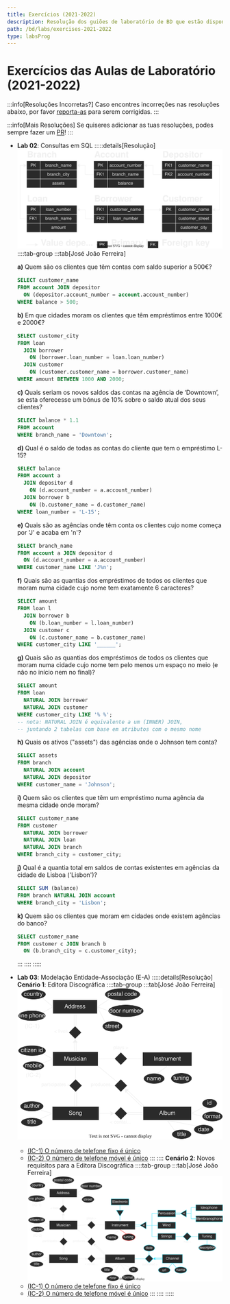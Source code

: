 ```yaml
---
title: Exercícios (2021-2022)
description: Resolução dos guiões de laboratório de BD que estão disponíveis na página da UC (de 2021-2022).
path: /bd/labs/exercises-2021-2022
type: labsProg
---
```


# Exercícios das Aulas de Laboratório (2021-2022)

:::info[Resoluções Incorretas?]
Caso encontres incorreções nas resoluções abaixo, por favor
[reporta-as](https://github.com/leic-pt/resumos-leic/issues/new/choose)
para serem corrigidas.
:::

:::info[Mais Resoluções]
Se quiseres adicionar as tuas resoluções, podes sempre fazer um [PR](https://github.com/leic-pt/resumos-leic)!
:::

[//]: # 'Todos os seguintes diagramas estão disponíveis e podem ser editados em: http://cutt.ly/bd_labs_diagrams'

- **Lab 02**: Consultas em SQL
  :::::details[Resolução]
  ![Resumo do bank.sql](../assets/2021-2022/lab02-layout.svg)
  ::::tab-group
  :::tab[José João Ferreira]

  **a)** Quem são os clientes que têm contas com saldo superior a 500€?

  ```sql
  SELECT customer_name
  FROM account JOIN depositor
    ON (depositor.account_number = account.account_number)
  WHERE balance > 500;
  ```

  **b)** Em que cidades moram os clientes que têm empréstimos entre 1000€ e 2000€?

  ```sql
  SELECT customer_city
  FROM loan
    JOIN borrower
  	  ON (borrower.loan_number = loan.loan_number)
    JOIN customer
  	  ON (customer.customer_name = borrower.customer_name)
  WHERE amount BETWEEN 1000 AND 2000;
  ```

  **c)** Quais seriam os novos saldos das contas na agência de ‘Downtown’, se esta oferecesse um bónus de 10% sobre o saldo atual dos seus clientes?

  ```sql
  SELECT balance * 1.1
  FROM account
  WHERE branch_name = 'Downtown';
  ```

  **d)** Qual é o saldo de todas as contas do cliente que tem o empréstimo L-15?

  ```sql
  SELECT balance
  FROM account a
    JOIN depositor d
  	  ON (d.account_number = a.account_number)
    JOIN borrower b
  	  ON (b.customer_name = d.customer_name)
  WHERE loan_number = 'L-15';
  ```

  **e)** Quais são as agências onde têm conta os clientes cujo nome começa por 'J' e acaba em 'n'?

  ```sql
  SELECT branch_name
  FROM account a JOIN depositor d
    ON (d.account_number = a.account_number)
  WHERE customer_name LIKE 'J%n';
  ```

  **f)** Quais são as quantias dos empréstimos de todos os clientes que moram numa cidade cujo nome tem exatamente 6 caracteres?

  ```sql
  SELECT amount
  FROM loan l
    JOIN borrower b
  	  ON (b.loan_number = l.loan_number)
    JOIN customer c
  	  ON (c.customer_name = b.customer_name)
  WHERE customer_city LIKE '______';
  ```

  **g)** Quais são as quantias dos empréstimos de todos os clientes que moram numa cidade cujo nome tem pelo menos um espaço no meio (e não no início nem no final)?

  ```sql
  SELECT amount
  FROM loan
    NATURAL JOIN borrower
    NATURAL JOIN customer
  WHERE customer_city LIKE '% %';
  -- nota: NATURAL JOIN é equivalente a um (INNER) JOIN,
  -- juntando 2 tabelas com base em atributos com o mesmo nome
  ```

  **h)** Quais os ativos ("assets") das agências onde o Johnson tem conta?

  ```sql
  SELECT assets
  FROM branch
    NATURAL JOIN account
    NATURAL JOIN depositor
  WHERE customer_name = 'Johnson';
  ```

  **i)** Quem são os clientes que têm um empréstimo numa agência da mesma cidade onde moram?

  ```sql
  SELECT customer_name
  FROM customer
    NATURAL JOIN borrower
    NATURAL JOIN loan
    NATURAL JOIN branch
  WHERE branch_city = customer_city;
  ```

  **j)** Qual é a quantia total em saldos de contas existentes em agências da cidade de Lisboa ('Lisbon')?

  ```sql
  SELECT SUM (balance)
  FROM branch NATURAL JOIN account
  WHERE branch_city = 'Lisbon';
  ```

  **k)** Quem são os clientes que moram em cidades onde existem agências do banco?

  ```sql
  SELECT customer_name
  FROM customer c JOIN branch b
    ON (b.branch_city = c.customer_city);
  ```

  :::
  ::::
  :::::

- **Lab 03**: Modelação Entidade-Associação (E-A)
  :::::details[Resolução]
  **Cenário 1**: Editora Discográfica
  ::::tab-group
  :::tab[José João Ferreira]
  ![Editora Discográfica](../assets/2021-2022/lab03-01-jota.svg)
  - [(IC-1) O número de telefone fixo é único](color:yellow)
  - [(IC-2) O número de telefone móvel é único](color:yellow)
    :::
    ::::
    **Cenário 2**: Novos requisitos para a Editora Discográfica
    ::::tab-group
    :::tab[José João Ferreira]
    ![Editora Discográfica (com novos requisitos)](../assets/2021-2022/lab03-02-jota.svg)
  - [(IC-1) O número de telefone fixo é único](color:yellow)
  - [(IC-2) O número de telefone móvel é único](color:yellow)
    :::
    ::::
    :::::
